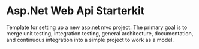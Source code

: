 # Asp.Net Web Api Starterkit

Template for setting up a new asp.net mvc project. The primary goal is to merge unit testing, integration testing, general architecture, documentation, and continuous integration into a simple project to work as a model.
